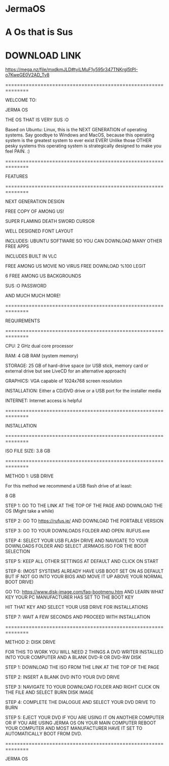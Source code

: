 # JermaOS
A Os that is Sus
==============================================================
DOWNLOAD LINK
==============================================================


https://mega.nz/file/mxdkmJLD#tyiLMuF1y595r347TNKrgI5tPI-o7KweGE0V2AD_Tv8


==============================================================


WELCOME TO:

JERMA OS

THE OS THAT IS VERY SUS :O

Based on Ubuntu: Linux, this is the NEXT GENERATION of operating systems. Say goodbye to Windows and MacOS, because this operating system is the greatest
system to ever exist EVER! Unlike those OTHER pesky systems this operating system is strategically designed to make you feel PAIN. :)

==============================================================

FEATURES

==============================================================

NEXT GENERATION DESIGN

FREE COPY OF AMONG US!

SUPER FLAMING DEATH SWORD CURSOR

WELL DESIGNED FONT LAYOUT

INCLUDES: UBUNTU SOFTWARE SO YOU CAN DOWNLOAD MANY OTHER FREE APPS

INCLUDES BUILT IN VLC

FREE AMONG US MOVIE NO VIRUS FREE DOWNLOAD %100 LEGIT

6 FREE AMONG US BACKGROUNDS

SUS :O PASSWORD

AND MUCH MUCH MORE!

==============================================================

REQUIREMENTS
                                                                                                                                                                                                
==============================================================

CPU: 2 GHz dual core processor

RAM: 4 GiB RAM (system memory)

STORAGE: 25 GB of hard-drive space (or USB stick, memory card or external drive but see LiveCD for an alternative approach)

GRAPHICS: VGA capable of 1024x768 screen resolution

INSTALLATION: Either a CD/DVD drive or a USB port for the installer media

INTERNET: Internet access is helpful

==============================================================

INSTALLATION

==============================================================

ISO FILE SIZE: 3.8 GB


==============================================================

METHOD 1: USB DRIVE

For this method we recommend a USB flash drive of at least:

8 GB

STEP 1:
GO TO THE LINK AT THE TOP OF THE PAGE AND DOWNLOAD THE OS
(Might take a while)

STEP 2:
GO TO https://rufus.ie/
AND DOWNLOAD THE PORTABLE VERSION

STEP 3:
GO TO YOUR DOWNLOADS FOLDER AND OPEN: RUFUS.exe

STEP 4: SELECT YOUR USB FLASH DRIVE AND NAVIGATE TO YOUR DOWNLOADS FOLDER AND SELECT JERMAOS.ISO FOR THE BOOT SELECTION

STEP 5: KEEP ALL OTHER SETTINGS AT DEFAULT AND CLICK ON START

STEP 6: (MOST SYSTEMS ALREADY HAVE USB BOOT SET ON AS DEFAULT BUT IF NOT GO INTO YOUR BIOS AND MOVE IT UP ABOVE YOUR NORMAL BOOT DRIVE)

GO TO: https://www.disk-image.com/faq-bootmenu.htm AND LEARN WHAT KEY YOUR PC MANUFACTURER HAS SET TO THE BOOT KEY

HIT THAT KEY AND SELECT YOUR USB DRIVE FOR INSTALLATIONS
 
STEP 7: WAIT A FEW SECONDS AND PROCEED WITH INSTALLATION


==============================================================

METHOD 2: DISK DRIVE

FOR THIS TO WORK YOU WILL NEED 2 THINGS A DVD WRITER INSTALLED INTO YOUR COMPUTER AND A BLANK DVD-R OR DVD-RW DISK

STEP 1: DOWNLOAD THE ISO FROM THE LINK AT THE TOP OF THE PAGE

STEP 2: INSERT A BLANK DVD INTO YOUR DVD DRIVE

STEP 3: NAVIGATE TO YOUR DOWNLOAD FOLDER AND RIGHT CLICK ON THE FILE AND SELECT BURN DISK IMAGE

STEP 4: COMPLETE THE DIALOGUE AND SELECT YOUR DVD DRIVE TO BURN

STEP 5: EJECT YOUR DVD IF YOU ARE USING IT ON ANOTHER COMPUTER OR IF YOU ARE USING JERMA OS ON YOUR MAIN COMPUTER REBOOT YOUR COMPUTER AND MOST
MANUFACTURER HAVE IT SET TO AUTOMATICALLY BOOT FROM DVD.

==============================================================

JERMA OS 


